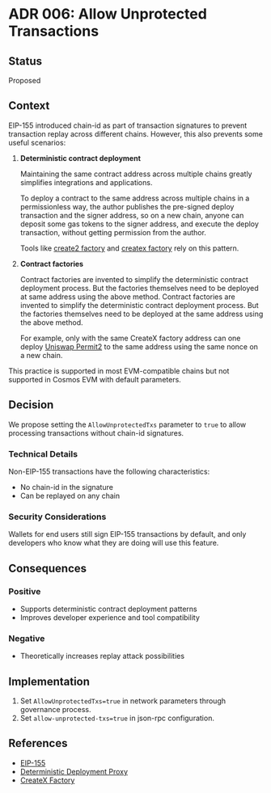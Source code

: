 # ADR 006: Allow Unprotected Transactions

## Status

Proposed

## Context

EIP-155 introduced chain-id as part of transaction signatures to prevent transaction replay across different chains. However, this also prevents some useful scenarios:

1. **Deterministic contract deployment**

   Maintaining the same contract address across multiple chains greatly simplifies integrations and applications.

   To deploy a contract to the same address across multiple chains in a permissionless way, the author publishes the pre-signed deploy transaction and the signer address, so on a new chain, anyone can deposit some gas tokens to the signer address, and execute the deploy transaction, without getting permission from the author.

   Tools like [create2 factory](https://github.com/Arachnid/deterministic-deployment-proxy) and [createx factory](https://github.com/pcaversaccio/createx) rely on this pattern.

2. **Contract factories**

   Contract factories are invented to simplify the deterministic contract deployment process. But the factories themselves need to be deployed at same address using the above method.
   Contract factories are invented to simplify the deterministic contract deployment process. But the factories themselves need to be deployed at the same address using the above method.

   For example, only with the same CreateX factory address can one deploy [Uniswap Permit2](https://github.com/Uniswap/permit2) to the same address using the same nonce on a new chain.

This practice is supported in most EVM-compatible chains but not supported in Cosmos EVM with default parameters.

## Decision

We propose setting the `AllowUnprotectedTxs` parameter to `true` to allow processing transactions without chain-id signatures.

### Technical Details

Non-EIP-155 transactions have the following characteristics:

- No chain-id in the signature
- Can be replayed on any chain

### Security Considerations

Wallets for end users still sign EIP-155 transactions by default, and only developers who know what they are doing will use this feature.

## Consequences

### Positive

- Supports deterministic contract deployment patterns
- Improves developer experience and tool compatibility

### Negative

- Theoretically increases replay attack possibilities

## Implementation

1. Set `AllowUnprotectedTxs=true` in network parameters through governance process.
2. Set `allow-unprotected-txs=true` in json-rpc configuration.

## References

- [EIP-155](https://eips.ethereum.org/EIPS/eip-155)
- [Deterministic Deployment Proxy](https://github.com/Arachnid/deterministic-deployment-proxy)
- [CreateX Factory](https://github.com/pcaversaccio/createx)
